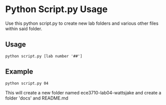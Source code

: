 Python Script.py Usage
======================

Use this python script.py to create new lab folders and various other files within said folder.

Usage
-----

    python script.py [lab number '##']

Example
-------

    python script.py 04

This will create a new folder named ece3710-lab04-wattsjake and create a folder 'docs' and README.md 


